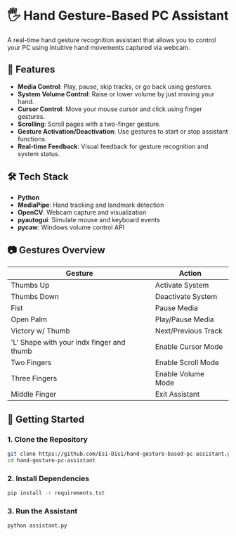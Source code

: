# 🖐️ Hand Gesture-Based PC Assistant

A real-time hand gesture recognition assistant that allows you to control your PC using intuitive hand movements captured via webcam.

## 🎯 Features
- **Media Control**: Play, pause, skip tracks, or go back using gestures.
- **System Volume Control**: Raise or lower volume by just moving your hand.
- **Cursor Control**: Move your mouse cursor and click using finger gestures.
- **Scrolling**: Scroll pages with a two-finger gesture.
- **Gesture Activation/Deactivation**: Use gestures to start or stop assistant functions.
- **Real-time Feedback**: Visual feedback for gesture recognition and system status.

## 🛠️ Tech Stack
- **Python**
- **MediaPipe**: Hand tracking and landmark detection
- **OpenCV**: Webcam capture and visualization
- **pyautogui**: Simulate mouse and keyboard events
- **pycaw**: Windows volume control API

## 📷 Gestures Overview
| Gesture | Action |
|--------|--------|
|  Thumbs Up | Activate System |
|  Thumbs Down | Deactivate System |
|  Fist | Pause Media |
|  Open Palm | Play/Pause Media |
|  Victory w/ Thumb | Next/Previous Track |
|  'L' Shape with your indx finger and thumb | Enable Cursor Mode |
|  Two Fingers | Enable Scroll Mode |
|  Three Fingers | Enable Volume Mode |
|  Middle Finger | Exit Assistant |

## 🚀 Getting Started

### 1. Clone the Repository
```bash
git clone https://github.com/Esi-Disi/hand-gesture-based-pc-assistant.git
cd hand-gesture-pc-assistant
```
### 2. Install Dependencies
```bash
pip install -r requirements.txt
```

### 3. Run the Assistant
```bash
python assistant.py
```
